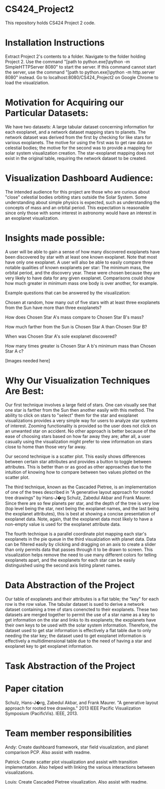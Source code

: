 ﻿
# CS424_Project2



This repository holds CS424 Project 2 code.


# Installation Instructions

Extract Project 2's contents to a folder. Navigate to the folder holding Project 2. Use the command "[path to python.exe]\python -m SimpleHTTPServer 8080" to start the server.
If this command cannot start the server, use the command "[path to python.exe]\python -m http.server 8080" instead. Go to localhost:8080/CS424_Project2 on Google Chrome to load the visualziation.

# Motivation for Acquiring our Particular Datasets:

We have two datasets: A large tabular dataset concerning information for each exoplanet, and a network dataset mapping stars to planets. The network dataset was derived from the first by checking for like stars
for various exoplanets. The motive for using the first was to get raw data on celestial bodies; the motive for the second was to provide a mapping for solar system visualization creation.
The star-exoplanet mapping does not exist in the original table, requiring the network dataset to be created.

# Visualization Dashboard Audience:

The intended audience for this project are those who are curious about "close" celestial bodies orbiting stars outside the Solar System. Some understanding about simple physics is expected, such as
understanding the concepts of mass and an orbital period. This expectation is reasonable since only those with some interest in astronomy would have an interest in an exoplanet visualization.

# Insights made possible:

A user will be able to gain a sense of how many discovered exoplanets have been discovered by star with at least one known exoplanet. Note that most have only one exoplanet.
A user will also be able to easily compare three notable qualities of known exoplanets per star: The minimum mass, the orbital period, and the discovery year.
These were chosen because they are very likely to have data for any given exoplanet. Comparisons could show how much greater in minimum mass one body is over another, for example.

Example questions that can be answered by the visualization:

Chosen at random, how many out of five stars with at least three exoplanets from the Sun have more than three exoplanets?

How does Chosen Star A's mass compare to Chosen Star B's mass?

How much farther from the Sun is Chosen Star A than Chosen Star B?

When was Chosen Star A's sole exoplanet discovered?

How many times greater is Chosen Star A b's minimum mass than Chosen Star A c?

[Images needed here]

# Why Our Visualization Techniques Are Best:

Our first technique involves a large field of stars. One can visually see that one star is farther from the Sun then another easily with this method. The ability to click on stars to "select" them
for the star and exoplanet visualizations provides a very simple way for users to analyze star systems of interest. Zooming functionality is provided so the user does not click on an unwanted star on accident.
No other approach is better because of the ease of choosing stars based on how far away they are; after all, a user casually using the visualization might prefer to view information
on stars close to home than those very far away.

Our second technique is a scatter plot. This easily shows differences between certain star attributes and provides a button to toggle between attributes. This is better than or as good as other approaches
due to the intuition of knowing how to compare between two values plotted on the scatter plot.

The third technique, known as the Cascaded Pietree, is an implementation of one of the trees described in "A generative layout approach for rooted tree drawings" by Hans-J�rg Schulz, Zabedul Akbar and Frank Maurer.
Since there are so few planets per star, and the depth of the tree is very low (top level being the star, next being the exoplanet names, and the last being the exoplanet attributes), this is best at showing
a concise presentation of exoplanet data. Note, again, that the exoplanet data most likely to have a non-empty value is used for the exoplanet attribute data.

The fourth technique is a parallel coordinate plot mapping each star's exoplanets in the pie queue in the third visualziation with planet data. Data can be filtered easily by clicking and dragging on
an axis to create a slider than only permits data that passes through it to be drawn to screen. This visualization helps remove the need to use many different colors for telling exoplanets apart,
 and the exoplanets for each star can be easily distinguished using the second axis listing planet names.

# Data Abstraction of the Project

Our table of exoplanets and their attributes is a flat table; the "key" for each row is the row value.
The tabular dataset is sued to derive a network dataset containing a tree of stars conencted to their exoplanets.
These two datasets are merged together to permit the use of a star name as a key to get information on the star and links to its exoplanets; the exoplanets have their own keys to be used with the solar system information.
Therefore, the dataset used to get star information is effectively a flat table due to only needing the star key; the dataset used to get exoplanet information is effectively a multidimensional table 
due to the need of having a star and exoplanet key to get exoplanet information.

# Task Abstraction of the Project

# Paper citation

Schulz, Hans-J�rg, Zabedul Akbar, and Frank Maurer. "A generative layout approach for rooted tree drawings." 2013 IEEE Pacific Visualization Symposium (PacificVis). IEEE, 2013.

# Team member responsibilities

Andy: Create dashboard framework, star field visualization, and planet comparison PCP. Also assist with readme.

Patrick: Create scatter plot visualization and assist with transition implementation. Also helped with linking the various interactions between visualizations.

Louis: Create Cascaded Pietree visualization. Also assist with readme.
